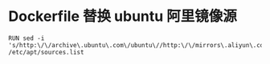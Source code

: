 # Dockerfile 替换 ubuntu 阿里镜像源

```
RUN sed -i 's/http:\/\/archive\.ubuntu\.com\/ubuntu\//http:\/\/mirrors\.aliyun\.com\/ubuntu\//g' /etc/apt/sources.list
```
